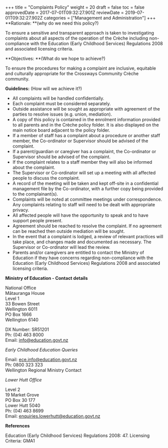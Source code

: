 +++
title = "Complaints Policy"
weight = 20
draft = false
toc = false
approvedDate = 2017-07-01T09:32:27.901Z
reviewDate = 2019-07-01T09:32:27.902Z
categories = ["Management and Administration"]
+++
**Rationale: **(why do we need this policy?)

To ensure a sensitive and transparent approach is taken to investigating complaints about all aspects of the operation of the Crèche including non-compliance with the Education (Early Childhood Services) Regulations 2008 and associated licensing criteria.





**Objectives: **(What do we hope to achieve?)

To ensure the procedures for making a complaint are inclusive, equitable and culturally appropriate for the Crossways Community Crèche community.





**Guidelines:** (How will we achieve it?)

* All complaints will be handled confidentially.
* Each complaint must be considered separately.
* Outside assistance will be sought as appropriate with agreement of the parties to resolve issues (e.g. union, mediation).
* A copy of this policy is contained in the enrolment information provided to all parents and in the Crèche policy folder. It is also displayed on the main notice board adjacent to the policy folder.
* If a member of staff has a complaint about a procedure or another staff member, the Co-ordinator or Supervisor should be advised of the complaint.
* If a parent/guardian or caregiver has a complaint, the Co-ordinator or Supervisor should be advised of the complaint.
* If the complaint relates to a staff member they will also be informed about the complaint.
* The Supervisor or Co-ordinator will set up a meeting with all affected people to discuss the complaint.
* A record of the meeting will be taken and kept off-site in a confidential management file by the Co-ordinator, with a further copy being provided to the complainant(s).
* Complaints will be noted at committee meetings under correspondence. Any complaints relating to staff will need to be dealt with appropriate privacy.
* All affected people will have the opportunity to speak and to have support people present.
* Agreement should be reached to resolve the complaint. If no agreement can be reached then outside mediation will be sought.
* In the event that a complaint is lodged, a review of relevant practices will take place, and changes made and documented as necessary. The Supervisor or Co-ordinator will lead the review.
* Parents and/or caregivers are entitled to contact the Ministry of Education if they have concerns regarding non-compliance with the Education (Early Childhood Services) Regulations 2008 and associated licensing criteria.



**Ministry of Education - Contact details**

National Office\
Mātauranga House\
Level 1\
33 Bowen Street\
Wellington 6011\
PO Box 1666\
Wellington 6140

DX Number: SR51201\
Ph: (04) 463 8000\
Email: info@education.govt.nz



_Early Childhood Education Queries_

Email: ece.info@education.govt.nz\
Ph: 0800 323 323\
Wellington Regional Ministry Contact



_Lower Hutt Office_

Level 2\
19 Market Grove\
PO Box 30 177\
Lower Hutt 5040\
Ph: (04) 463 8699\
Email: enquiries.lowerhutt@education.govt.nz



**References**

Education (Early Childhood Services) Regulations 2008: 47. Licensing Criteria: GMA1
